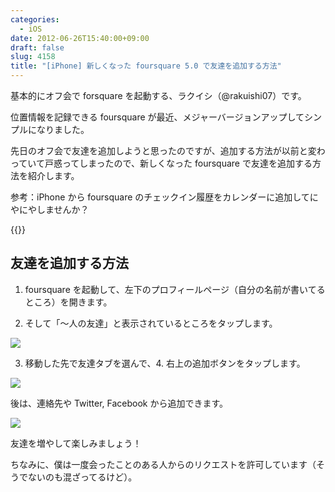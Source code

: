 ```yaml
---
categories:
  - iOS
date: 2012-06-26T15:40:00+09:00
draft: false
slug: 4158
title: "[iPhone] 新しくなった foursquare 5.0 で友達を追加する方法"
---
```


基本的にオフ会で forsquare を起動する、ラクイシ（@rakuishi07）です。

位置情報を記録できる foursquare が最近、メジャーバージョンアップしてシンプルになりました。

先日のオフ会で友達を追加しようと思ったのですが、追加する方法が以前と変わっていて戸惑ってしまったので、新しくなった foursquare で友達を追加する方法を紹介します。

参考：iPhone から foursquare のチェックイン履歴をカレンダーに追加してにやにやしませんか？

{{<app id="306934924" title="foursquare 5.0（無料）" src="http://a2.mzstatic.com/us/r1000/062/Purple/v4/a3/57/3a/a3573a7a-f954-cd0c-bc9a-4298fbfa552a/mza_5426978432034359667.100x100-75.png">}}

## 友達を追加する方法

1. foursquare を起動して、左下のプロフィールページ（自分の名前が書いてるところ）を開きます。

2. そして「〜人の友達」と表示されているところをタップします。

![](/images/2012/06/4158_1.png)

3. 移動した先で友達タブを選んで、4. 右上の追加ボタンをタップします。

![](/images/2012/06/4158_2.png)

後は、連絡先や Twitter, Facebook から追加できます。

![](/images/2012/06/4158_3.png)

友達を増やして楽しみましょう！

ちなみに、僕は一度会ったことのある人からのリクエストを許可しています（そうでないのも混ざってるけど）。
